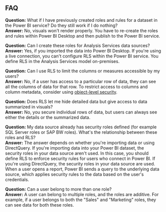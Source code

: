 ## FAQ

**Question:** What if I have previously created roles and rules for a dataset in the Power BI service? Do they still work if I do nothing?  
**Answer:** No, visuals won't render properly. You have to re-create the roles and rules within Power BI Desktop and then publish to the Power BI service.

**Question:** Can I create these roles for Analysis Services data sources?  
**Answer:** Yes, if you imported the data into Power BI Desktop. If you're using a live connection, you can't configure RLS within the Power BI service. You define RLS in the Analysis Services model on-premises.

**Question:** Can I use RLS to limit the columns or measures accessible by my users?  
**Answer:** No, if a user has access to a particular row of data, they can see all the columns of data for that row. To restrict access to columns and column metadata, consider using [object-level security](/fabric/security/service-admin-object-level-security).

**Question:** Does RLS let me hide detailed data but give access to data summarized in visuals?  
**Answer:** No, you secure individual rows of data, but users can always see either the details or the summarized data.

**Question:** My data source already has security roles defined (for example SQL Server roles or SAP BW roles). What's the relationship between these roles and RLS?  
**Answer:** The answer depends on whether you're importing data or using DirectQuery. If you're importing data into your Power BI dataset, the security roles in your data source aren't used. In this case, you should define RLS to enforce security rules for users who connect in Power BI. If you're using DirectQuery, the security roles in your data source are used. When a user opens a report, Power BI sends a query to the underlying data source, which applies security rules to the data based on the user's credentials.

**Question:** Can a user belong to more than one role?  
**Answer:** A user can belong to multiple roles, and the roles are additive. For example, if a user belongs to both the "Sales" and "Marketing" roles, they can see data for both these roles.
